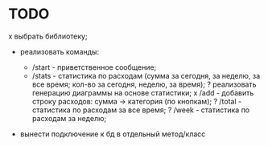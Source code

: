 # TODO

x выбрать библиотеку;

- реализовать команды:
    - /start - приветственное сообщение;
    - /stats - статистика по расходам (сумма за сегодня, за неделю, за все время; кол-во за сегодня, неделю, за время);
        ? реализовать генерацию диаграммы на основе статистики;
    x /add - добавить строку расходов: сумма -> категория (по кнопкам);
    ? /total - статистика по расходам за все время;
    ? /week - статистика по расходам за неделю;

- вынести подключение к бд в отдельный метод/класс
